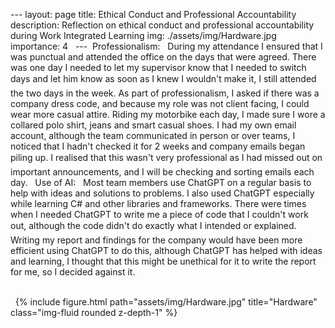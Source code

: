 ﻿--- layout: page title: Ethical Conduct and Professional Accountability description: Reflection on ethical conduct and professional accountability during Work Integrated Learning img: ./assets/img/Hardware.jpg importance: 4   ---  Professionalism:   During my attendance I ensured that I was punctual and attended the office on the days that were agreed. There was one day I needed to let my supervisor know that I needed to switch days and let him know as soon as I knew I wouldn't make it, I still attended the two days in the week. As part of professionalism, I asked if there was a company dress code, and because my role was not client facing, I could wear more casual attire. Riding my motorbike each day, I made sure I wore a collared polo shirt, jeans and smart casual shoes. I had my own email account, although the team communicated in person or over teams, I noticed that I hadn't checked it for 2 weeks and company emails began piling up. I realised that this wasn't very professional as I had missed out on important announcements, and I will be checking and sorting emails each day.   Use of AI:   Most team members use ChatGPT on a regular basis to help with ideas and solutions to problems. I also used ChatGPT especially while learning C# and other libraries and frameworks. There were times when I needed ChatGPT to write me a piece of code that I couldn't work out, although the code didn't do exactly what I intended or explained. Writing my report and findings for the company would have been more efficient using ChatGPT to do this, although ChatGPT has helped with ideas and learning, I thought that this might be unethical for it to write the report for me, so I decided against it.      <div class="row">     <div class="col-sm mt-3 mt-md-0">         {% include figure.html path="assets/img/Hardware.jpg" title="Hardware" class="img-fluid rounded z-depth-1" %}     </div> </div> 